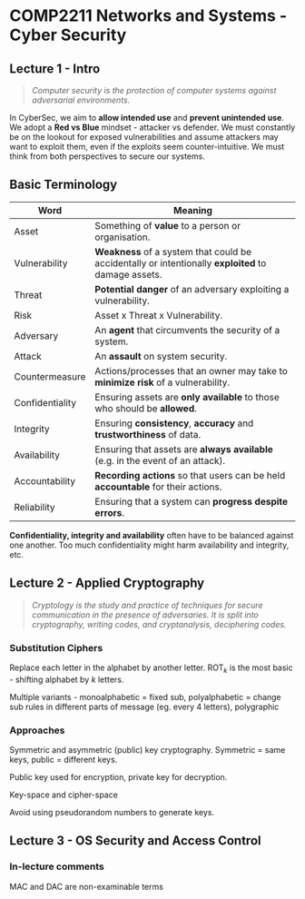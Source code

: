 # COMP2211 Networks and Systems - Cyber Security

## Lecture 1 - Intro

> *Computer security is the protection of computer systems against adversarial environments.*

In CyberSec, we aim to **allow intended use** and **prevent unintended use**. We adopt a **Red vs Blue** mindset - attacker vs defender. We must constantly be on the lookout for exposed vulnerabilities and assume attackers may want to exploit them, even if the exploits seem counter-intuitive. We must think from both perspectives to secure our systems.

## Basic Terminology

Word            | Meaning
--              |--
Asset           | Something of **value** to a person or organisation.
Vulnerability   | **Weakness** of a system that could be accidentally or intentionally **exploited** to damage assets.
Threat          | **Potential danger** of an adversary exploiting a vulnerability.
Risk            | Asset x Threat x Vulnerability.
Adversary       | An **agent** that circumvents the security of a system.
Attack          | An **assault** on system security.
Countermeasure  | Actions/processes that an owner may take to **minimize risk** of a vulnerability.
Confidentiality | Ensuring assets are **only available** to those who should be **allowed**.
Integrity       | Ensuring **consistency**, **accuracy** and **trustworthiness** of data.
Availability    | Ensuring that assets are **always available** (e.g. in the event of an attack).
Accountability  | **Recording actions** so that users can be held **accountable** for their actions.
Reliability     | Ensuring that a system can **progress despite errors**.

**Confidentiality, integrity and availability** often have to be balanced against one another. Too much confidentiality might harm availability and integrity, etc.

## Lecture 2 - Applied Cryptography

> *Cryptology is the study and practice of techniques for secure communication in the presence of adversaries. It is split into cryptography, writing codes, and cryptanalysis, deciphering codes.*

### Substitution Ciphers

Replace each letter in the alphabet by another letter. ROT$_{k}$ is the most basic - shifting alphabet by $k$ letters.

Multiple variants - monoalphabetic = fixed sub, polyalphabetic = change sub rules in different parts of message (eg. every 4 letters), polygraphic

### Approaches

Symmetric and asymmetric (public) key cryptography. Symmetric = same keys, public = different keys.

Public key used for encryption, private key for decryption.

Key-space and cipher-space

Avoid using pseudorandom numbers to generate keys.

## Lecture 3 - OS Security and Access Control

### In-lecture comments

MAC and DAC are non-examinable terms


